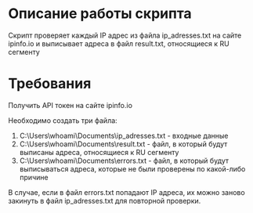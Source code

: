 # Описание работы скрипта

Скрипт проверяет каждый IP адрес из файла ip_adresses.txt на сайте ipinfo.io и выписывает адреса в файл result.txt, относящиеся к RU сегменту

# Требования

Получить API токен на сайте ipinfo.io

Необходимо создать три файла:
1) C:\Users\whoami\Documents\ip_adresses.txt - входные данные
2) C:\Users\whoami\Documents\result.txt - файл, в который будут выписаны адреса, относящиеся к RU сегменту
3) C:\Users\whoami\Documents\errors.txt - файл, в который будут выписываться адреса, которые не были проверены по какой-либо причине

В случае, если в файл errors.txt попадают IP адреса, их можно заново закинуть в файл ip_adresses.txt для повторной проверки.
